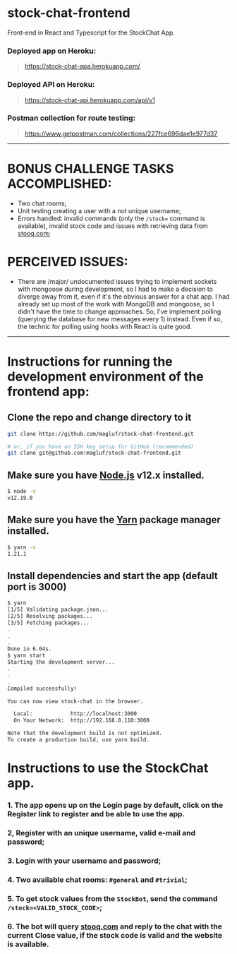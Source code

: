 # stock-chat-frontend

Front-end in React and Typescript for the StockChat App.

### Deployed app on Heroku:

> https://stock-chat-apa.herokuapp.com/

### Deployed API on Heroku:

> https://stock-chat-api.herokuapp.com/api/v1

### Postman collection for route testing:

> https://www.getpostman.com/collections/227fce696dae1e977d37

---

# BONUS CHALLENGE TASKS ACCOMPLISHED:

- Two chat rooms;
- Unit testing creating a user with a not unique username;
- Errors handled: invalid commands (only the `/stock=` command is available), invalid stock code and issues with retrieving data from [stooq.com](stooq.com);

# PERCEIVED ISSUES:

- There are /major/ undocumented issues trying to implement sockets with mongoose during development, so I had to make a decision to diverge away from it, even if it's the obvious answer for a chat app. I had already set up most of the work with MongoDB and mongoose, so I didn't have the time to change approaches. So, I've implement polling (querying the database for new messages every 1) instead. Even if so, the technic for polling using hooks with React is quite good.

---

# Instructions for running the development environment of the frontend app:

## Clone the repo and change directory to it

```bash
git clone https://github.com/magluf/stock-chat-frontend.git

# or, if you have an SSH key setup for GitHub (recommended)
git clone git@github.com:magluf/stock-chat-frontend.git
```

## Make sure you have [Node.js](https://nodejs.org/dist/v12.19.0/) v12.x installed.

```bash
$ node -v
v12.19.0
```

## Make sure you have the [Yarn](https://classic.yarnpkg.com/en/docs/install/) package manager installed.

```bash
$ yarn -v
1.21.1
```

## Install dependencies and start the app (default port is 3000)

```bash
$ yarn
[1/5] Validating package.json...
[2/5] Resolving packages...
[3/5] Fetching packages...
.
.
.
Done in 6.04s.
$ yarn start
Starting the development server...
.
.
.
Compiled successfully!

You can now view stock-chat in the browser.

  Local:            http://localhost:3000
  On Your Network:  http://192.168.0.110:3000

Note that the development build is not optimized.
To create a production build, use yarn build.

```

# Instructions to use the StockChat app.

### 1. The app opens up on the Login page by default, click on the Register link to register and be able to use the app.

### 2, Register with an unique username, valid e-mail and password;

### 3. Login with your username and password;

### 4. Two available chat rooms: `#general` and `#trivial`;

### 5. To get stock values from the `StockBot`, send the command `/stock=<VALID_STOCK_CODE>`;

### 6. The bot will query [stooq.com](stooq.com) and reply to the chat with the current Close value, if the stock code is valid and the website is available.
